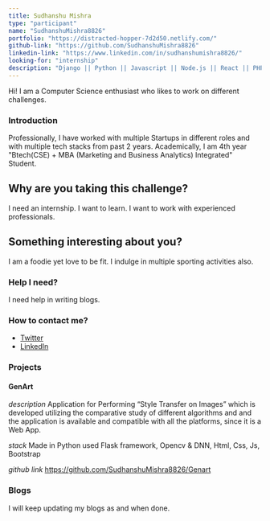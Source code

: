 ```yaml
---
title: Sudhanshu Mishra
type: "participant"
name: "SudhanshuMishra8826"
portfolio: "https://distracted-hopper-7d2d50.netlify.com/"
github-link: "https://github.com/SudhanshuMishra8826"
linkedin-link: "https://www.linkedin.com/in/sudhanshumishra8826/"
looking-for: "internship"
description: "Django || Python || Javascript || Node.js || React || PHP || Flask"
---
```


Hi! I am a Computer Science enthusiast who likes to work on different challenges. 

### Introduction

Professionally, I have worked with multiple Startups in different roles and with multiple tech stacks from past 2 years. Academically, I am 4th year "Btech(CSE) + MBA (Marketing and Business Analytics) Integrated" Student.

## Why are you taking this challenge?

I need an internship.
I want to learn.
I want to work with experienced professionals. 

## Something interesting about you?

I am a foodie yet love to be fit.
I indulge in multiple sporting activities also.

### Help I need?

I need help in writing blogs.

### How to contact me?

- [Twitter](https://twitter.com/Sudhanshu_221)
- [LinkedIn](https://www.linkedin.com/in/sudhanshumishra8826/)

### Projects

#### GenArt

_description_ Application for Performing “Style Transfer on Images” which is developed utilizing the comparative study of different algorithms and and the application is available and compatible with all the platforms, since it is a Web App.

_stack_ Made in Python used Flask framework, Opencv & DNN, Html, Css, Js, Bootstrap

_github link_ https://github.com/SudhanshuMishra8826/Genart


### Blogs

I will keep updating my blogs as and when done.

